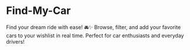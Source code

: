 # Find-My-Car
Find your dream ride with ease! 🚘✨   Browse, filter, and add your favorite cars to your wishlist in real time. Perfect for car enthusiasts and everyday drivers!  
